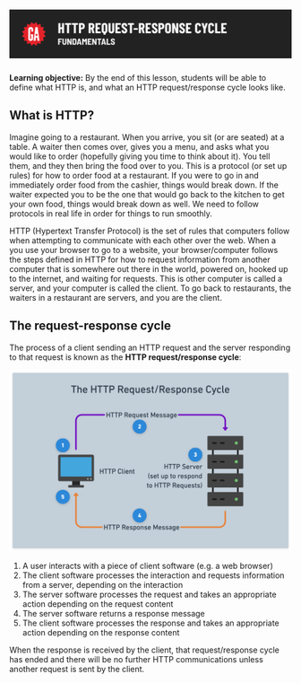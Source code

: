 # ![HTTP Request Response Cycle - Fundamentals](./assets/hero.png)

**Learning objective:** By the end of this lesson, students will be able to define what HTTP is, and what an HTTP request/response cycle looks like.

## What is HTTP? 

Imagine going to a restaurant. When you arrive, you sit (or are seated) at a table. A waiter then comes over, gives you a menu, and asks what you would like to order (hopefully giving you time to think about it). You tell them, and they then bring the food over to you. This is a protocol (or set up rules) for how to order food at a restaurant. If you were to go in and immediately order food from the cashier, things would break down. If the waiter expected you to be the one that would go back to the kitchen to get your own food, things would break down as well. We need to follow protocols in real life in order for things to run smoothly.

HTTP (Hypertext Transfer Protocol) is the set of rules that computers follow when attempting to communicate with each other over the web. When a you use your browser to go to a website, your browser/computer follows the steps defined in HTTP for how to request information from another computer that is somewhere out there in the world, powered on, hooked up to the internet, and waiting for requests. This is other computer is called a server, and your computer is called the client. To go back to restaurants, the waiters in a restaurant are servers, and you are the client.

## The request-response cycle

The process of a client sending an HTTP request and the server responding to that request is known as the **HTTP request/response cycle**:

![diagram of request response cycle](./assets/http-request-response-cycle.png)

1. A user interacts with a piece of client software (e.g. a web browser)
2. The client software processes the interaction and requests information from a server, depending on the interaction
3. The server software processes the request and takes an appropriate action depending on the request content
4. The server software returns a response message
5. The client software processes the response and takes an appropriate action depending on the response content

When the response is received by the client, that request/response cycle has ended and there will be no further HTTP communications unless another request is sent by the client.

